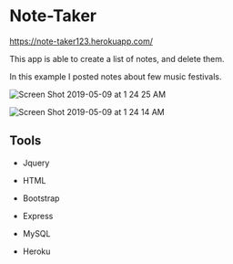# Note-Taker

https://note-taker123.herokuapp.com/


   This app is able to create a list of notes, and delete them. 
   
   
   In this example I posted notes about few music festivals.
   
   ![Screen Shot 2019-05-09 at 1 24 25 AM](https://user-images.githubusercontent.com/48463632/57429181-43cfd480-71f9-11e9-9ee1-d312cf51accc.png)

![Screen Shot 2019-05-09 at 1 24 14 AM](https://user-images.githubusercontent.com/48463632/57429186-46322e80-71f9-11e9-81f6-7ae160106a0f.png)

   
   
 ## Tools

* Jquery

* HTML

* Bootstrap

* Express

* MySQL

* Heroku
